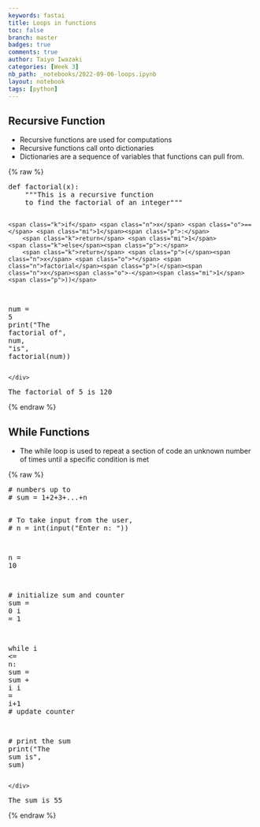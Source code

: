 ```yaml
---
keywords: fastai
title: Loops in functions
toc: false
branch: master
badges: true
comments: true
author: Taiyo Iwazaki
categories: [Week 3]
nb_path: _notebooks/2022-09-06-loops.ipynb
layout: notebook
tags: [python]
---
```


<!--
#################################################
### THIS FILE WAS AUTOGENERATED! DO NOT EDIT! ###
#################################################
# file to edit: _notebooks/2022-09-06-loops.ipynb
-->

<div class="container" id="notebook-container">
        
<div class="cell border-box-sizing text_cell rendered"><div class="inner_cell">
<div class="text_cell_render border-box-sizing rendered_html">
<h2 id="Recursive-Function">Recursive Function<a class="anchor-link" href="#Recursive-Function"> </a></h2><ul>
<li>Recursive functions are used for computations</li>
<li>Recursive functions call onto dictionaries</li>
<li>Dictionaries are a sequence of variables that functions can pull from.</li>
</ul>

</div>
</div>
</div>
    {% raw %}
    
<div class="cell border-box-sizing code_cell rendered">
<div class="input">

<div class="inner_cell">
    <div class="input_area">
<div class=" highlight hl-ipython3"><pre><span></span><span class="k">def</span> <span class="nf">factorial</span><span class="p">(</span><span class="n">x</span><span class="p">):</span>
    <span class="sd">&quot;&quot;&quot;This is a recursive function</span>
<span class="sd">    to find the factorial of an integer&quot;&quot;&quot;</span>

    <span class="k">if</span> <span class="n">x</span> <span class="o">==</span> <span class="mi">1</span><span class="p">:</span>
        <span class="k">return</span> <span class="mi">1</span>
    <span class="k">else</span><span class="p">:</span>
        <span class="k">return</span> <span class="p">(</span><span class="n">x</span> <span class="o">*</span> <span class="n">factorial</span><span class="p">(</span><span class="n">x</span><span class="o">-</span><span class="mi">1</span><span class="p">))</span>


<span class="n">num</span> <span class="o">=</span> <span class="mi">5</span>
<span class="nb">print</span><span class="p">(</span><span class="s2">&quot;The factorial of&quot;</span><span class="p">,</span> <span class="n">num</span><span class="p">,</span> <span class="s2">&quot;is&quot;</span><span class="p">,</span> <span class="n">factorial</span><span class="p">(</span><span class="n">num</span><span class="p">))</span>
</pre></div>

    </div>
</div>
</div>

<div class="output_wrapper">
<div class="output">

<div class="output_area">

<div class="output_subarea output_stream output_stdout output_text">
<pre>The factorial of 5 is 120
</pre>
</div>
</div>

</div>
</div>

</div>
    {% endraw %}

<div class="cell border-box-sizing text_cell rendered"><div class="inner_cell">
<div class="text_cell_render border-box-sizing rendered_html">
<h2 id="While-Functions">While Functions<a class="anchor-link" href="#While-Functions"> </a></h2><ul>
<li>The while loop is used to repeat a section of code an unknown number of times until a specific condition is met</li>
</ul>

</div>
</div>
</div>
    {% raw %}
    
<div class="cell border-box-sizing code_cell rendered">
<div class="input">

<div class="inner_cell">
    <div class="input_area">
<div class=" highlight hl-ipython3"><pre><span></span><span class="c1"># numbers up to </span>
<span class="c1"># sum = 1+2+3+...+n</span>

<span class="c1"># To take input from the user,</span>
<span class="c1"># n = int(input(&quot;Enter n: &quot;))</span>

<span class="n">n</span> <span class="o">=</span> <span class="mi">10</span>

<span class="c1"># initialize sum and counter</span>
<span class="nb">sum</span> <span class="o">=</span> <span class="mi">0</span>
<span class="n">i</span> <span class="o">=</span> <span class="mi">1</span>

<span class="k">while</span> <span class="n">i</span> <span class="o">&lt;=</span> <span class="n">n</span><span class="p">:</span>
    <span class="nb">sum</span> <span class="o">=</span> <span class="nb">sum</span> <span class="o">+</span> <span class="n">i</span>
    <span class="n">i</span> <span class="o">=</span> <span class="n">i</span><span class="o">+</span><span class="mi">1</span>    <span class="c1"># update counter</span>

<span class="c1"># print the sum</span>
<span class="nb">print</span><span class="p">(</span><span class="s2">&quot;The sum is&quot;</span><span class="p">,</span> <span class="nb">sum</span><span class="p">)</span>
</pre></div>

    </div>
</div>
</div>

<div class="output_wrapper">
<div class="output">

<div class="output_area">

<div class="output_subarea output_stream output_stdout output_text">
<pre>The sum is 55
</pre>
</div>
</div>

</div>
</div>

</div>
    {% endraw %}

</div>
 

